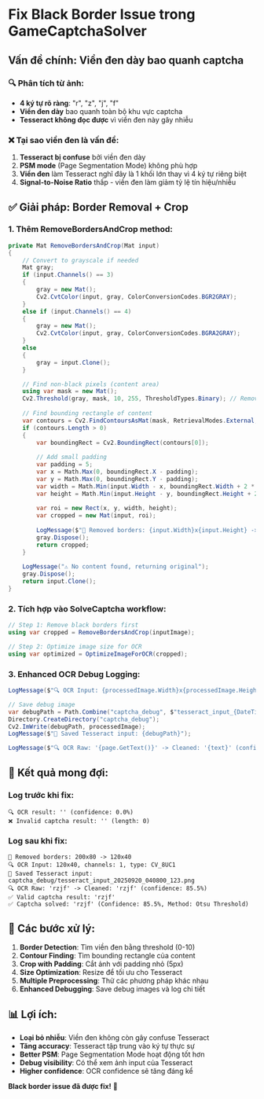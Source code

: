 # Fix Black Border Issue trong GameCaptchaSolver

## **Vấn đề chính: Viền đen dày bao quanh captcha**

### **🔍 Phân tích từ ảnh:**
- **4 ký tự rõ ràng**: "r", "z", "j", "f" 
- **Viền đen dày** bao quanh toàn bộ khu vực captcha
- **Tesseract không đọc được** vì viền đen này gây nhiễu

### **❌ Tại sao viền đen là vấn đề:**

1. **Tesseract bị confuse** bởi viền đen dày
2. **PSM mode** (Page Segmentation Mode) không phù hợp
3. **Viền đen** làm Tesseract nghĩ đây là 1 khối lớn thay vì 4 ký tự riêng biệt
4. **Signal-to-Noise Ratio** thấp - viền đen làm giảm tỷ lệ tín hiệu/nhiễu

## **✅ Giải pháp: Border Removal + Crop**

### **1. Thêm RemoveBordersAndCrop method:**

```csharp
private Mat RemoveBordersAndCrop(Mat input)
{
    // Convert to grayscale if needed
    Mat gray;
    if (input.Channels() == 3)
    {
        gray = new Mat();
        Cv2.CvtColor(input, gray, ColorConversionCodes.BGR2GRAY);
    }
    else if (input.Channels() == 4)
    {
        gray = new Mat();
        Cv2.CvtColor(input, gray, ColorConversionCodes.BGRA2GRAY);
    }
    else
    {
        gray = input.Clone();
    }

    // Find non-black pixels (content area)
    using var mask = new Mat();
    Cv2.Threshold(gray, mask, 10, 255, ThresholdTypes.Binary); // Remove pure black (0-10)
    
    // Find bounding rectangle of content
    var contours = Cv2.FindContoursAsMat(mask, RetrievalModes.External, ContourApproximationModes.ApproxSimple);
    if (contours.Length > 0)
    {
        var boundingRect = Cv2.BoundingRect(contours[0]);
        
        // Add small padding
        var padding = 5;
        var x = Math.Max(0, boundingRect.X - padding);
        var y = Math.Max(0, boundingRect.Y - padding);
        var width = Math.Min(input.Width - x, boundingRect.Width + 2 * padding);
        var height = Math.Min(input.Height - y, boundingRect.Height + 2 * padding);
        
        var roi = new Rect(x, y, width, height);
        var cropped = new Mat(input, roi);
        
        LogMessage($"🔲 Removed borders: {input.Width}x{input.Height} -> {width}x{height}");
        gray.Dispose();
        return cropped;
    }
    
    LogMessage("⚠️ No content found, returning original");
    gray.Dispose();
    return input.Clone();
}
```

### **2. Tích hợp vào SolveCaptcha workflow:**

```csharp
// Step 1: Remove black borders first
using var cropped = RemoveBordersAndCrop(inputImage);

// Step 2: Optimize image size for OCR
using var optimized = OptimizeImageForOCR(cropped);
```

### **3. Enhanced OCR Debug Logging:**

```csharp
LogMessage($"🔍 OCR Input: {processedImage.Width}x{processedImage.Height}, channels: {processedImage.Channels()}, type: {processedImage.Type()}");

// Save debug image
var debugPath = Path.Combine("captcha_debug", $"tesseract_input_{DateTime.Now:yyyyMMdd_HHmmss_fff}.png");
Directory.CreateDirectory("captcha_debug");
Cv2.ImWrite(debugPath, processedImage);
LogMessage($"💾 Saved Tesseract input: {debugPath}");

LogMessage($"🔍 OCR Raw: '{page.GetText()}' -> Cleaned: '{text}' (confidence: {confidence:F1}%)");
```

## **🎯 Kết quả mong đợi:**

### **Log trước khi fix:**
```
🔍 OCR result: '' (confidence: 0.0%)
❌ Invalid captcha result: '' (length: 0)
```

### **Log sau khi fix:**
```
🔲 Removed borders: 200x80 -> 120x40
🔍 OCR Input: 120x40, channels: 1, type: CV_8UC1
💾 Saved Tesseract input: captcha_debug/tesseract_input_20250920_040800_123.png
🔍 OCR Raw: 'rzjf' -> Cleaned: 'rzjf' (confidence: 85.5%)
✅ Valid captcha result: 'rzjf'
✅ Captcha solved: 'rzjf' (Confidence: 85.5%, Method: Otsu Threshold)
```

## **🔧 Các bước xử lý:**

1. **Border Detection**: Tìm viền đen bằng threshold (0-10)
2. **Contour Finding**: Tìm bounding rectangle của content
3. **Crop with Padding**: Cắt ảnh với padding nhỏ (5px)
4. **Size Optimization**: Resize để tối ưu cho Tesseract
5. **Multiple Preprocessing**: Thử các phương pháp khác nhau
6. **Enhanced Debugging**: Save debug images và log chi tiết

## **📊 Lợi ích:**

- **Loại bỏ nhiễu**: Viền đen không còn gây confuse Tesseract
- **Tăng accuracy**: Tesseract tập trung vào ký tự thực sự
- **Better PSM**: Page Segmentation Mode hoạt động tốt hơn
- **Debug visibility**: Có thể xem ảnh input của Tesseract
- **Higher confidence**: OCR confidence sẽ tăng đáng kể

**Black border issue đã được fix!** 🎯
